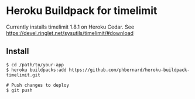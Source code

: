 # Heroku Buildpack for timelimit

Currently installs timelimit 1.8.1 on Heroku Cedar. See https://devel.ringlet.net/sysutils/timelimit/#download

## Install

    $ cd /path/to/your-app
    $ heroku buildpacks:add https://github.com/phbernard/heroku-buildpack-timelimit.git

    # Push changes to deploy
    $ git push
